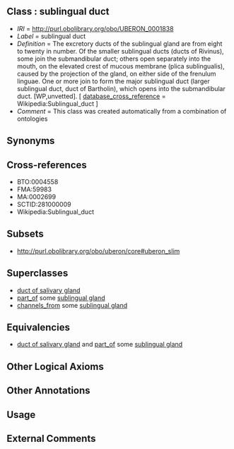
## Class : sublingual duct

 * *IRI* = http://purl.obolibrary.org/obo/UBERON_0001838
 * *Label* = sublingual duct
 * *Definition* = The excretory ducts of the sublingual gland are from eight to twenty in number. Of the smaller sublingual ducts (ducts of Rivinus), some join the submandibular duct; others open separately into the mouth, on the elevated crest of mucous membrane (plica sublingualis), caused by the projection of the gland, on either side of the frenulum linguae. One or more join to form the major sublingual duct (larger sublingual duct, duct of Bartholin), which opens into the submandibular duct. [WP,unvetted]. [ [database_cross_reference](../../ef/oboInOwl#hasDbXref.md) = Wikipedia:Sublingual_duct ]
 * *Comment* = This class was created automatically from a combination of ontologies

## Synonyms


## Cross-references

 * BTO:0004558
 * FMA:59983
 * MA:0002699
 * SCTID:281000009
 * Wikipedia:Sublingual_duct

## Subsets

 * http://purl.obolibrary.org/obo/uberon/core#uberon_slim

## Superclasses

 * [duct of salivary gland](../../UBERON/37/UBERON_0001837.md)
 * [part_of](../../BFO/50/BFO_0000050.md) some [sublingual gland](../../UBERON/32/UBERON_0001832.md)
 * [channels_from](../../core#channels/om/core#channels_from.md) some [sublingual gland](../../UBERON/32/UBERON_0001832.md)

## Equivalencies

 * [duct of salivary gland](../../UBERON/37/UBERON_0001837.md) and [part_of](../../BFO/50/BFO_0000050.md) some [sublingual gland](../../UBERON/32/UBERON_0001832.md)

## Other Logical Axioms


## Other Annotations


## Usage


## External Comments

